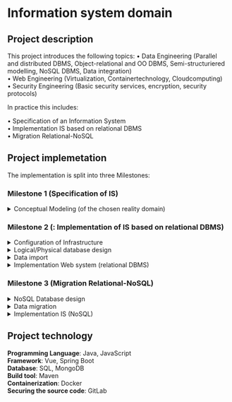 # Information system domain

## Project description

This project introduces the following topics:
• Data Engineering (Parallel and distributed DBMS, Object-relational and OO DBMS, Semi-structuriered modelling, NoSQL DBMS, Data integration) <br/>
• Web Engineering (Virtualization, Containertechnology, Cloudcomputing)<br/>
• Security Engineering (Basic security services, encryption, security protocols)<br/>


In practice this includes:

• Specification of an Information System<br/>
• Implementation IS based on relational DBMS<br/>
• Migration Relational-NoSQL<br/>



## Project implemetation


The implementation is split into three Milestones:


 ### Milestone 1 (Specification of IS) ###


<details>
<summary>Conceptual Modeling (of the chosen reality domain) </summary>
<p>
<summary>(large-scale) Business Model Outline/Description</summary>
<summary>Entity-Relationship model (Chen notation)</summary>
<summary>Use-Case Design (3 main and 2 elaborate Use-Cases)</summary>
&nbsp;&nbsp;	• Detailed textual description <br/>
&nbsp;&nbsp;	• Graphical representation of dynamics (UML Activity diagram or BPMN) <br/>

<br/>
<br/>

*Elaborate reporting / data analysis use-case must join at least 3 entities

</p>
</details>


### Milestone 2 (: Implementation of IS based on relational DBMS) ###


<details>
<summary>Configuration of Infrastructure</summary>
<p>
<summary>IS container composition and network isolation</summary>
<summary>Secure deployment (https, port exposure)</summary>
</p>
</details>


<details>
<summary>Logical/Physical database design</summary>
<p>
<summary>Relational model and normalization</summary>
<summary>Implementation with relational DBMS</summary>
</p>
</details>


<details>
<summary>Data import</summary>
<p>
<summary>Filling of tables via a programming language (e.g. Java and JDBC, HTTP/REST,…)</summary>
</p>
</details>


<details>
<summary>Implementation Web system (relational DBMS)</summary>
<p>
<summary>Realization of 2 use cases per team member. A main business use case (needs to create some data) and an elaborate
		reporting / data analysis use case (needs to reflect the data created by the main use case) per team member</summary>
</p>
</details>



### Milestone 3 (Migration Relational-NoSQL) ###


<details>
<summary>NoSQL Database design</summary>
<p>
<summary>NoSQL design (collections, documents, indices, …)</summary>
<summary>Explain why your chosen design is the best performing for the implemented use cases (scalability, read/write ratio)</summary>
<summary>Show and compare the SELECT statements of both elaborate use cases from M2 to MongoDB query statements</summary>
</p>
</details>


<details>
<summary>Data migration</summary>
<p>
<summary>Transfer of data via programming language (e.g. Java, Python, Ruby, …)</summary>
</p>
</details>


<details>
<summary>Implementation IS (NoSQL)</summary>
<p>
<summary>Realization of all Use-Cases from Milestone 2 based on NoSQL DBMS</summary>
</p>
</details>




## Project technology

**Programming Language**: Java, JavaScript <br/>
**Framework**: Vue, Spring Boot <br/>
**Database**: SQL, MongoDB <br/>
**Build tool**: Maven <br/>
**Containerization**: Docker <br/>
**Securing the source code**: GitLab <br/>

